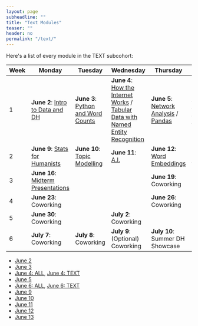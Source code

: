 ```yaml
---
layout: page
subheadline: ""
title: "Text Modules"
teaser: ""
header: no
permalink: "/text/"
---
```

Here's a list of every module in the TEXT subcohort:

 Week | Monday   | Tuesday | Wednesday | Thursday | Friday  |
|-------|----------|--------|------------|---------|-------------|
| 1 | **June 2**: [Intro to Data and DH](https://kam535.github.io/summer-dh-2025/modules/day1) | **June 3**: [Python and Word Counts](https://kam535.github.io/summer-dh-2025/text/day2/) | **June 4**: [How the Internet Works](https://kam535.github.io/summer-dh-2025/modules/day3) / [Tabular Data with Named Entity Recognition](https://kam535.github.io/summer-dh-2025/text/day3) | **June 5**: [Network Analysis](https://kam535.github.io/summer-dh-2025/text/day4) / [Pandas](https://kam535.github.io/summer-dh-2025/text/day4) | **June 6**: [Copyright, Fair Use, and Scholarly Communications](https://kam535.github.io/summer-dh-2025/modules/day5) / [Python](https://kam535.github.io/summer-dh-2025/text/day5)                                   |
| 2 | **June 9**: [Stats for Humanists](https://kam535.github.io/summer-dh-2025/text/day6) | **June 10**: [Topic Modelling](https://kam535.github.io/summer-dh-2025/text/day7) | **June 11**: [A.I.](https://kam535.github.io/summer-dh-2025/modules/day8) | **June 12**: [Word Embeddings](https://kam535.github.io/summer-dh-2025/text/day9/) | **June 13**: [1:1 Meetings](https://kam535.github.io/summer-dh-2025/modules/day10)                                            |
| 3 | **June 16**: [Midterm Presentations](https://kam535.github.io/summer-dh-2025/modules/day10)|  | | **June 19**: Coworking | **June 20**: Coworking                                           |
| 4 | **June 23**: Coworking |  |  | **June 26**: Coworking |                                         |
| 5 | **June 30**: Coworking |  | **July 2**: Coworking | |                                         |
| 6 | **July 7**: Coworking | **July 8**: Coworking | **July 9**: (Optional) Coworking | **July 10**: Summer DH Showcase |    

- [June 2](https://kam535.github.io/summer-dh-2025/modules/day1)
- [June 3](https://kam535.github.io/summer-dh-2025/text/day2)
- [June 4: ALL](https://kam535.github.io/summer-dh-2025/modules/day3), [June 4: TEXT](https://kam535.github.io/summer-dh-2025/text/day3)
- [June 5](https://kam535.github.io/summer-dh-2025/text/day5)
- [June 6: ALL](https://kam535.github.io/summer-dh-2025/modules/day5), [June 6: TEXT](https://kam535.github.io/summer-dh-2025/text/day5)
- [June 9](https://kam535.github.io/summer-dh-2025/text/day6)
- [June 10](https://kam535.github.io/summer-dh-2025/text/day7)
- [June 11](https://kam535.github.io/summer-dh-2025/modules/day8)
- [June 12](https://kam535.github.io/summer-dh-2025/text/day9)
- [June 13](https://kam535.github.io/summer-dh-2025/modules/day10)
